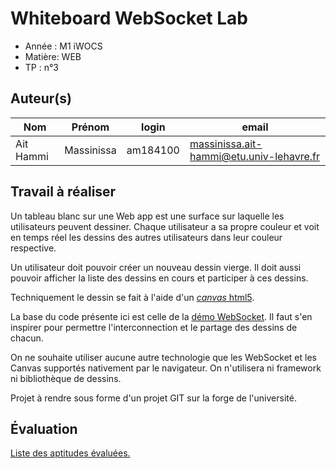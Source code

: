 # Whiteboard WebSocket Lab

- Année : M1 iWOCS
- Matière: WEB
- TP : n°3

## Auteur(s)

|Nom|Prénom|login|email|
|--|--|--|--|
|Ait Hammi|Massinissa|am184100|massinissa.ait-hammi@etu.univ-lehavre.fr|

## Travail à réaliser

Un tableau blanc sur une Web app est une surface sur laquelle les utilisateurs peuvent dessiner. Chaque utilisateur a sa propre couleur et voit en temps réel les dessins des autres utilisateurs dans leur couleur respective.

Un utilisateur doit pouvoir créer un nouveau dessin vierge. Il doit aussi pouvoir  afficher la liste des dessins en cours et participer à ces dessins.


Techniquement le dessin se fait à l'aide d'un  [*canvas* html5](https://developer.mozilla.org/fr/docs/Web/Guide/Graphics/Dessiner_avec_canvas).
 
La base du code présente ici est celle de la 
[démo WebSocket](https://www-apps.univ-lehavre.fr/forge/pigne/WEB-websocket-demo). Il faut s'en inspirer 
pour  permettre l'interconnection et le partage des dessins de chacun.

On ne souhaite utiliser aucune autre technologie que les WebSocket et les Canvas supportés nativement par le navigateur. On n'utilisera ni framework ni bibliothèque de dessins.
 
Projet à rendre sous forme d'un projet GIT sur la forge de l'université.

## Évaluation

[Liste des aptitudes évaluées.](/teaching/WebDev1#ws-whiteboard)
